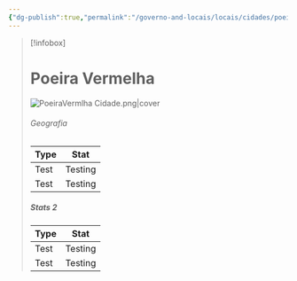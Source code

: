 ```yaml
---
{"dg-publish":true,"permalink":"/governo-and-locais/locais/cidades/poeira-vermelha/"}
---
```


> [!infobox]
> # Poeira Vermelha
> ![PoeiraVermlha Cidade.png|cover ](/img/user/Assets/Imagens/PoeiraVermlha%20Cidade.png)
> ###### Geografia
> | Type | Stat |
> | ---- | ---- |
> | Test | Testing |
> | Test | Testing |
> 
> ##### Stats 2
> | Type | Stat |
> | ---- | ---- |
> | Test | Testing |
> | Test | Testing |

